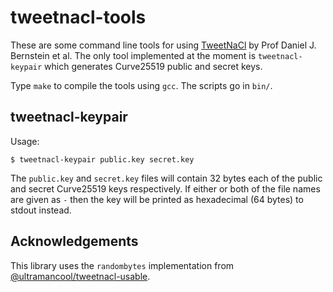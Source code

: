# tweetnacl-tools

These are some command line tools for using [TweetNaCl](http://tweetnacl.cr.yp.to/index.html) by Prof Daniel J. Bernstein et al. The only tool implemented at the moment is `tweetnacl-keypair` which generates Curve25519 public and secret keys.

Type `make` to compile the tools using `gcc`. The scripts go in `bin/`.

## tweetnacl-keypair

Usage:

```shell
$ tweetnacl-keypair public.key secret.key
```

The `public.key` and `secret.key` files will contain 32 bytes each of the public and secret Curve25519 keys respectively. If either or both of the file names are given as `-` then the key will be printed as hexadecimal (64 bytes) to stdout instead.

## Acknowledgements

This library uses the `randombytes` implementation from [@ultramancool/tweetnacl-usable](https://github.com/ultramancool/tweetnacl-usable).
